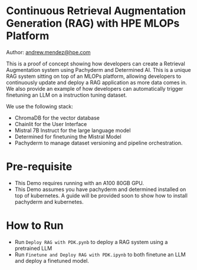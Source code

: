 # Continuous Retrieval Augmentation Generation (RAG) with HPE MLOPs Platform

Author: andrew.mendez@hpe.com

This is a proof of concept showing how developers can create a Retrieval Augmentation system using Pachyderm and Determined AI.
This is a unique RAG system sitting on top of an MLOPs platform, allowing developers to continuously update and deploy a RAG application as more data comes in.
We also provide an example of how developers can automatically trigger finetuning an LLM on a instruction tuning dataset.

We use the following stack:
* ChromaDB for the vector database
* Chainlit for the User Interface
* Mistral 7B Instruct for the large language model
* Determined for finetuning the Mistral Model
* Pachyderm to manage dataset versioning and pipeline orchestration.

# Pre-requisite
* This Demo requires running with an A100 80GB GPU.
* This Demo assumes you have pachyderm and determined installed on top of kubernetes. A guide will be provided soon to show how to install pachyderm and kubernetes.

# How to Run
* Run `Deploy RAG with PDK.pynb` to deploy a RAG system using a pretrained LLM
* Run `Finetune and Deploy RAG with PDK.ipynb` to both finetune an LLM and deploy a finetuned model.
